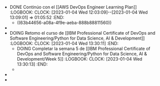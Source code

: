 - DONE Continúo con el [[AWS DevOps Engineer Learning Plan]]
  :LOGBOOK:
  CLOCK: [2023-01-04 Wed 12:03:09]--[2023-01-04 Wed 13:09:01] =>  01:05:52
  :END:
	- ((63b44656-a08a-4f9e-aeba-888b88811560))
-
- DOING Retomo el curso de [[IBM Professional Certificate of DevOps and Software Engineering/Python for Data Science, AI & Development]]
  :LOGBOOK:
  CLOCK: [2023-01-04 Wed 13:30:11]
  :END:
	- DOING Completar la semana 5 de [[IBM Professional Certificate of DevOps and Software Engineering/Python for Data Science, AI & Development/Week 5]]
	  :LOGBOOK:
	  CLOCK: [2023-01-04 Wed 13:30:13]
	  :END:
	-
-
-